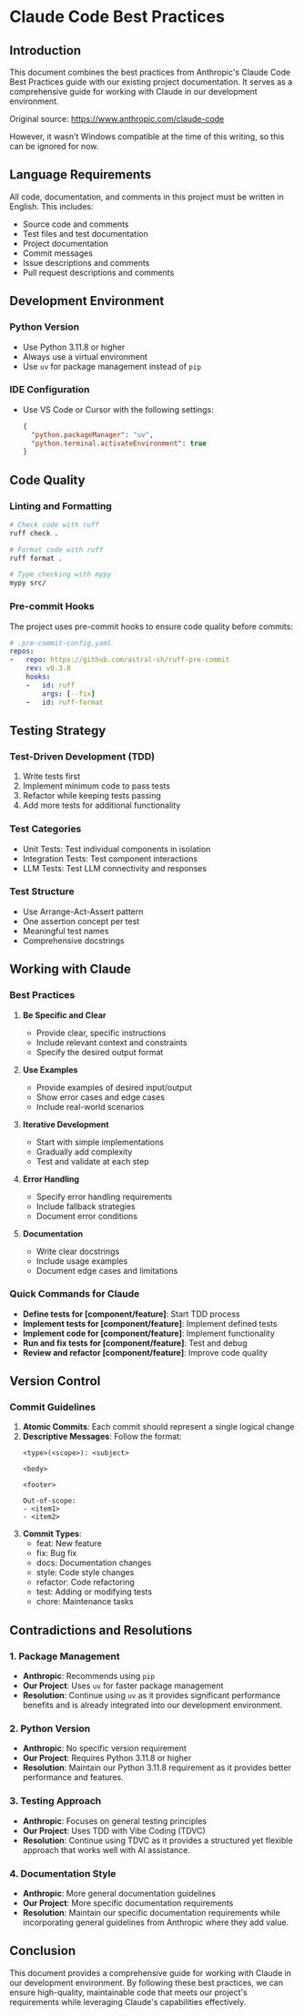 # Claude Code Best Practices

## Introduction

This document combines the best practices from Anthropic's Claude Code Best Practices guide with
our existing project documentation. It serves as a comprehensive guide for working with Claude
in our development environment.

Original source:
https://www.anthropic.com/claude-code

However, it wasn't Windows compatible at the time of this writing, so this can be ignored for now.

## Language Requirements

All code, documentation, and comments in this project must be written in English. This includes:
- Source code and comments
- Test files and test documentation
- Project documentation
- Commit messages
- Issue descriptions and comments
- Pull request descriptions and comments

## Development Environment

### Python Version
- Use Python 3.11.8 or higher
- Always use a virtual environment
- Use `uv` for package management instead of `pip`

### IDE Configuration
- Use VS Code or Cursor with the following settings:
  ```json
  {
    "python.packageManager": "uv",
    "python.terminal.activateEnvironment": true
  }
  ```

## Code Quality

### Linting and Formatting
```bash
# Check code with ruff
ruff check .

# Format code with ruff
ruff format .

# Type checking with mypy
mypy src/
```

### Pre-commit Hooks
The project uses pre-commit hooks to ensure code quality before commits:
```yaml
# .pre-commit-config.yaml
repos:
-   repo: https://github.com/astral-sh/ruff-pre-commit
    rev: v0.3.0
    hooks:
    -   id: ruff
        args: [--fix]
    -   id: ruff-format
```

## Testing Strategy

### Test-Driven Development (TDD)
1. Write tests first
2. Implement minimum code to pass tests
3. Refactor while keeping tests passing
4. Add more tests for additional functionality

### Test Categories
- Unit Tests: Test individual components in isolation
- Integration Tests: Test component interactions
- LLM Tests: Test LLM connectivity and responses

### Test Structure
- Use Arrange-Act-Assert pattern
- One assertion concept per test
- Meaningful test names
- Comprehensive docstrings

## Working with Claude

### Best Practices
1. **Be Specific and Clear**
   - Provide clear, specific instructions
   - Include relevant context and constraints
   - Specify the desired output format

2. **Use Examples**
   - Provide examples of desired input/output
   - Show error cases and edge cases
   - Include real-world scenarios

3. **Iterative Development**
   - Start with simple implementations
   - Gradually add complexity
   - Test and validate at each step

4. **Error Handling**
   - Specify error handling requirements
   - Include fallback strategies
   - Document error conditions

5. **Documentation**
   - Write clear docstrings
   - Include usage examples
   - Document edge cases and limitations

### Quick Commands for Claude
- **Define tests for [component/feature]**: Start TDD process
- **Implement tests for [component/feature]**: Implement defined tests
- **Implement code for [component/feature]**: Implement functionality
- **Run and fix tests for [component/feature]**: Test and debug
- **Review and refactor [component/feature]**: Improve code quality

## Version Control

### Commit Guidelines
1. **Atomic Commits**: Each commit should represent a single logical change
2. **Descriptive Messages**: Follow the format:
   ```
   <type>(<scope>): <subject>

   <body>

   <footer>

   Out-of-scope:
   - <item1>
   - <item2>
   ```
3. **Commit Types**:
   - feat: New feature
   - fix: Bug fix
   - docs: Documentation changes
   - style: Code style changes
   - refactor: Code refactoring
   - test: Adding or modifying tests
   - chore: Maintenance tasks

## Contradictions and Resolutions

### 1. Package Management
- **Anthropic**: Recommends using `pip`
- **Our Project**: Uses `uv` for faster package management
- **Resolution**: Continue using `uv` as it provides significant performance benefits and is already
integrated into our development environment.

### 2. Python Version
- **Anthropic**: No specific version requirement
- **Our Project**: Requires Python 3.11.8 or higher
- **Resolution**: Maintain our Python 3.11.8 requirement as it provides better performance and features.

### 3. Testing Approach
- **Anthropic**: Focuses on general testing principles
- **Our Project**: Uses TDD with Vibe Coding (TDVC)
- **Resolution**: Continue using TDVC as it provides a structured yet flexible approach that works
well with AI assistance.

### 4. Documentation Style
- **Anthropic**: More general documentation guidelines
- **Our Project**: More specific documentation requirements
- **Resolution**: Maintain our specific documentation requirements while incorporating general
guidelines from Anthropic where they add value.

## Conclusion

This document provides a comprehensive guide for working with Claude in our development environment.
By following these best practices, we can ensure high-quality, maintainable code that meets our
project's requirements while leveraging Claude's capabilities effectively.
